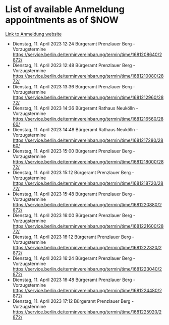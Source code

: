 # List of available Anmeldung appointments as of $NOW
[Link to Anmeldung website](https://service.berlin.de/terminvereinbarung/termin/tag.php?termin=1&anliegen[]=120686&dienstleisterlist=122210,122217,327316,122219,327312,122227,327314,122231,327346,122243,327348,122254,122252,329742,122260,329745,122262,329748,122271,327278,122273,327274,122277,327276,330436,122280,327294,122282,327290,122284,327292,122291,327270,122285,327266,122286,327264,122296,327268,150230,329760,122297,327286,122294,327284,122312,329763,122314,329775,122304,327330,122311,327334,122309,327332,317869,122281,327352,122279,329772,122283,122276,327324,122274,327326,122267,329766,122246,327318,122251,327320,122257,327322,122208,327298,122226,327300&herkunft=http%3A%2F%2Fservice.berlin.de%2Fdienstleistung%2F120686%2F)
- Dienstag, 11. April 2023 12:24 Bürgeramt Prenzlauer Berg - Vorzugstermine https://service.berlin.de/terminvereinbarung/termin/time/1681208640/2872/
- Dienstag, 11. April 2023 12:48 Bürgeramt Prenzlauer Berg - Vorzugstermine https://service.berlin.de/terminvereinbarung/termin/time/1681210080/2872/
- Dienstag, 11. April 2023 13:36 Bürgeramt Prenzlauer Berg - Vorzugstermine https://service.berlin.de/terminvereinbarung/termin/time/1681212960/2872/
- Dienstag, 11. April 2023 14:36 Bürgeramt Rathaus Neukölln - Vorzugstermine https://service.berlin.de/terminvereinbarung/termin/time/1681216560/2860/
- Dienstag, 11. April 2023 14:48 Bürgeramt Rathaus Neukölln - Vorzugstermine https://service.berlin.de/terminvereinbarung/termin/time/1681217280/2860/
- Dienstag, 11. April 2023 15:00 Bürgeramt Prenzlauer Berg - Vorzugstermine https://service.berlin.de/terminvereinbarung/termin/time/1681218000/2872/
- Dienstag, 11. April 2023 15:12 Bürgeramt Prenzlauer Berg - Vorzugstermine https://service.berlin.de/terminvereinbarung/termin/time/1681218720/2872/
- Dienstag, 11. April 2023 15:48 Bürgeramt Prenzlauer Berg - Vorzugstermine https://service.berlin.de/terminvereinbarung/termin/time/1681220880/2872/
- Dienstag, 11. April 2023 16:00 Bürgeramt Prenzlauer Berg - Vorzugstermine https://service.berlin.de/terminvereinbarung/termin/time/1681221600/2872/
- Dienstag, 11. April 2023 16:12 Bürgeramt Prenzlauer Berg - Vorzugstermine https://service.berlin.de/terminvereinbarung/termin/time/1681222320/2872/
- Dienstag, 11. April 2023 16:24 Bürgeramt Prenzlauer Berg - Vorzugstermine https://service.berlin.de/terminvereinbarung/termin/time/1681223040/2872/
- Dienstag, 11. April 2023 16:48 Bürgeramt Prenzlauer Berg - Vorzugstermine https://service.berlin.de/terminvereinbarung/termin/time/1681224480/2872/
- Dienstag, 11. April 2023 17:12 Bürgeramt Prenzlauer Berg - Vorzugstermine https://service.berlin.de/terminvereinbarung/termin/time/1681225920/2872/
